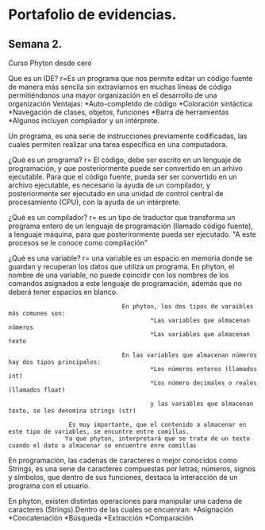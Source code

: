 # Portafolio de evidencias.

## Semana 2.

Curso Phyton desde cero

Que es un IDE? r=Es un programa que nos permite editar un código fuente de manera más sencila sin extraviarnos en  muchas líneas de código permitiéndonos una mayor organización en el desarrollo de una organización
Ventajas: *Auto-completdo de código *Coloración sintáctica *Navegación de clases, objetos, funciones *Barra de herramientas *Algunos incluyen compliador y un intérprete.

Un programa, es una serie de instrucciones previamente codificadas, las cuales permiten realizar una tarea específica en una computadora.

¿Qué es un programa? r= El código, debe ser escrito en un lenguaje de programación, y que posteriormente puede ser convertido en un arhivo ejecutable.
Para que el código fuente, pueda ser ser convertido en un archivo ejecutable, es necesario la ayuda de un compilador, y posteriormente ser ejecutado en una unidad de control central de procesamiento (CPU), con la ayuda de un intérprete.

¿Qué es un compilador? r= es un tipo de traductor que transforma un programa entero de un lenguaje de programación (llamado código fuente), a lenguaje máquina, para que posterirormente pueda ser ejecutado.
                                    "A este procesos se le conoce como compliación"
                                    
¿Qué es una variable? r= una variable es un espacio en memoria donde se guardan y recuperan los datos que utiliza un programa.
En phyton, el nombre de una variable, no puede coincidir con los nombres de los comandos asignados a este lenguaje de programación, además que no deberá tener espacios en blanco.

                                    En phyton, los dos tipos de varaibles más comunes son:
                                            *Las variables que almacenan números
                                            *Las variables que almacenan texto
                                    
                                    En las variables que almacenan números hay dos tipos principales:
                                            *Los números enteros (llamados int)
                                            *Los número decimales o reales (llamados float)
                                            
                                            y las variables que almacenan texto, se les denomina strings (str)

                     Es muy importante, que el contenido a almacenar en este tipo de variables, se encuntre entre comillas.
                    Ya que phyton, interpretará que se trata de un texto cuando el dato a almacenar se encuentre enre comillas

En programación, las cadenas de caracteres o mejor conocidos como Strings, es una serie de caracteres compuestas por letras, números, signos y símbolos, que dentro de sus funciones, destaca la interacción de un programa con el usuario.

En phyton, existen distintas operaciones para manipular una cadena de caracteres (Strings).Dentro de las cuales se encuenran:
                                            *Asignación
                                            *Concatenación
                                            *Búsqueda 
                                            *Extracción 
                                            *Comparación
                    
